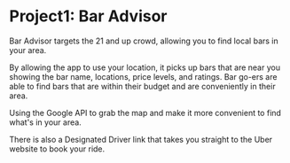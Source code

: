 # Project1: Bar Advisor

Bar Advisor targets the 21 and up crowd, allowing you to find local bars in your area. 

By allowing the app to use your location, it picks up bars that are near you showing the bar name, locations, price levels, and ratings. Bar go-ers are able to find bars that are within their budget and are conveniently in their area.

Using the Google API to grab the map and make it more convenient to find what's in your area.

There is also a Designated Driver link that takes you straight to the Uber website to book your ride.


